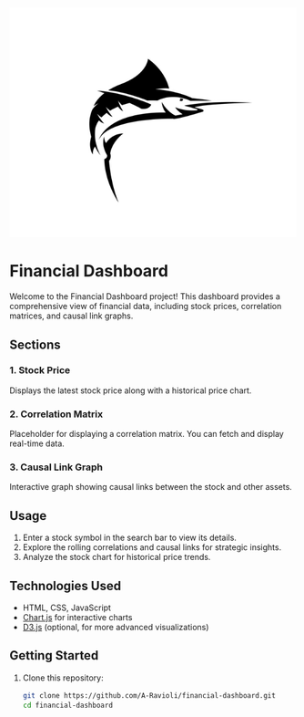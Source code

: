<div align="center">
  <img src="assets/logo.png" alt="Financial Dashboard Logo" width="600">
</div>

# Financial Dashboard

Welcome to the Financial Dashboard project! This dashboard provides a comprehensive view of financial data, including stock prices, correlation matrices, and causal link graphs.

## Sections

### 1. Stock Price
Displays the latest stock price along with a historical price chart.

### 2. Correlation Matrix
Placeholder for displaying a correlation matrix. You can fetch and display real-time data.

### 3. Causal Link Graph
Interactive graph showing causal links between the stock and other assets.

## Usage

1. Enter a stock symbol in the search bar to view its details.
2. Explore the rolling correlations and causal links for strategic insights.
3. Analyze the stock chart for historical price trends.

## Technologies Used

- HTML, CSS, JavaScript
- [Chart.js](https://www.chartjs.org/) for interactive charts
- [D3.js](https://d3js.org/) (optional, for more advanced visualizations)

## Getting Started

1. Clone this repository:
   ```bash
   git clone https://github.com/A-Ravioli/financial-dashboard.git
   cd financial-dashboard
